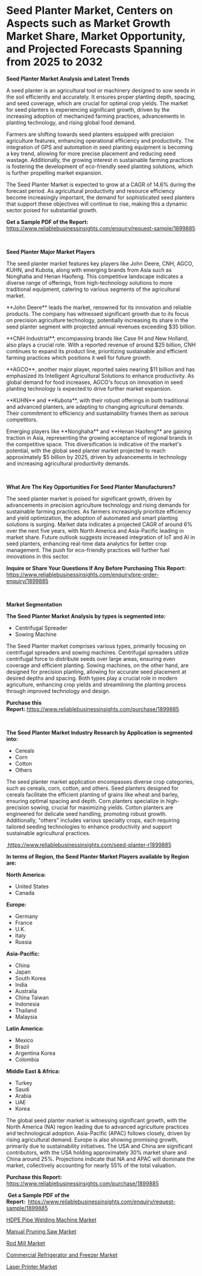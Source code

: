 <p><h1>Seed Planter Market, Centers on Aspects such as Market Growth Market Share, Market Opportunity, and Projected Forecasts Spanning from 2025 to 2032</h1></p><p><strong>Seed Planter Market Analysis and Latest Trends</strong></p>
<p><p>A seed planter is an agricultural tool or machinery designed to sow seeds in the soil efficiently and accurately. It ensures proper planting depth, spacing, and seed coverage, which are crucial for optimal crop yields. The market for seed planters is experiencing significant growth, driven by the increasing adoption of mechanized farming practices, advancements in planting technology, and rising global food demand. </p><p>Farmers are shifting towards seed planters equipped with precision agriculture features, enhancing operational efficiency and productivity. The integration of GPS and automation in seed planting equipment is becoming a key trend, allowing for more precise placement and reducing seed wastage. Additionally, the growing interest in sustainable farming practices is fostering the development of eco-friendly seed planting solutions, which is further propelling market expansion.</p><p>The Seed Planter Market is expected to grow at a CAGR of 14.6% during the forecast period. As agricultural productivity and resource efficiency become increasingly important, the demand for sophisticated seed planters that support these objectives will continue to rise, making this a dynamic sector poised for substantial growth.</p></p>
<p><strong>Get a Sample PDF of the Report:&nbsp;</strong> <a href="https://www.reliablebusinessinsights.com/enquiry/request-sample/1899885?utm_campaign=1106&utm_medium=2&utm_source=Github&utm_content=ia&utm_term=20022025&utm_id=seed-planter">https://www.reliablebusinessinsights.com/enquiry/request-sample/1899885</a></p>
<p>&nbsp;</p>
<p><strong>Seed Planter Major Market Players</strong></p>
<p><p>The seed planter market features key players like John Deere, CNH, AGCO, KUHN, and Kubota, along with emerging brands from Asia such as Nonghaha and Henan Haofeng. This competitive landscape indicates a diverse range of offerings, from high-technology solutions to more traditional equipment, catering to various segments of the agricultural market.</p><p>**John Deere** leads the market, renowned for its innovation and reliable products. The company has witnessed significant growth due to its focus on precision agriculture technology, potentially increasing its share in the seed planter segment with projected annual revenues exceeding $35 billion.</p><p>**CNH Industrial**, encompassing brands like Case IH and New Holland, also plays a crucial role. With a reported revenue of around $25 billion, CNH continues to expand its product line, prioritizing sustainable and efficient farming practices which positions it well for future growth.</p><p>**AGCO**, another major player, reported sales nearing $11 billion and has emphasized its Intelligent Agricultural Solutions to enhance productivity. As global demand for food increases, AGCO's focus on innovation in seed planting technology is expected to drive further market expansion.</p><p>**KUHN** and **Kubota**, with their robust offerings in both traditional and advanced planters, are adapting to changing agricultural demands. Their commitment to efficiency and sustainability frames them as serious competitors.</p><p>Emerging players like **Nonghaha** and **Henan Haofeng** are gaining traction in Asia, representing the growing acceptance of regional brands in the competitive space. This diversification is indicative of the market's potential, with the global seed planter market projected to reach approximately $5 billion by 2025, driven by advancements in technology and increasing agricultural productivity demands.</p></p>
<p>&nbsp;</p>
<p><strong>What Are The Key Opportunities For Seed Planter Manufacturers?</strong></p>
<p><p>The seed planter market is poised for significant growth, driven by advancements in precision agriculture technology and rising demands for sustainable farming practices. As farmers increasingly prioritize efficiency and yield optimization, the adoption of automated and smart planting solutions is surging. Market data indicates a projected CAGR of around 6% over the next five years, with North America and Asia-Pacific leading in market share. Future outlook suggests increased integration of IoT and AI in seed planters, enhancing real-time data analytics for better crop management. The push for eco-friendly practices will further fuel innovations in this sector.</p></p>
<p><strong>Inquire or Share Your Questions If Any Before Purchasing This Report:</strong> <a href="https://www.reliablebusinessinsights.com/enquiry/pre-order-enquiry/1899885?utm_campaign=1106&utm_medium=2&utm_source=Github&utm_content=ia&utm_term=20022025&utm_id=seed-planter">https://www.reliablebusinessinsights.com/enquiry/pre-order-enquiry/1899885</a></p>
<p>&nbsp;</p>
<p><strong>Market Segmentation</strong></p>
<p><strong>The Seed Planter Market Analysis by types is segmented into:</strong></p>
<p><ul><li>Centrifugal Spreader</li><li>Sowing Machine</li></ul></p>
<p><p>The Seed Planter market comprises various types, primarily focusing on centrifugal spreaders and sowing machines. Centrifugal spreaders utilize centrifugal force to distribute seeds over large areas, ensuring even coverage and efficient planting. Sowing machines, on the other hand, are designed for precision planting, allowing for accurate seed placement at desired depths and spacing. Both types play a crucial role in modern agriculture, enhancing crop yields and streamlining the planting process through improved technology and design.</p></p>
<p><strong>Purchase this Report:&nbsp;</strong><a href="https://www.reliablebusinessinsights.com/purchase/1899885?utm_campaign=1106&utm_medium=2&utm_source=Github&utm_content=ia&utm_term=20022025&utm_id=seed-planter">https://www.reliablebusinessinsights.com/purchase/1899885</a></p>
<p>&nbsp;</p>
<p><strong>The Seed Planter Market Industry Research by Application is segmented into:</strong></p>
<p><ul><li>Cereals</li><li>Corn</li><li>Cotton</li><li>Others</li></ul></p>
<p><p>The seed planter market application encompasses diverse crop categories, such as cereals, corn, cotton, and others. Seed planters designed for cereals facilitate the efficient planting of grains like wheat and barley, ensuring optimal spacing and depth. Corn planters specialize in high-precision sowing, crucial for maximizing yields. Cotton planters are engineered for delicate seed handling, promoting robust growth. Additionally, "others" includes various specialty crops, each requiring tailored seeding technologies to enhance productivity and support sustainable agricultural practices.</p></p>
<p><a href="https://www.reliablebusinessinsights.com/seed-planter-r1899885?utm_campaign=1106&utm_medium=2&utm_source=Github&utm_content=ia&utm_term=20022025&utm_id=seed-planter">&nbsp;https://www.reliablebusinessinsights.com/seed-planter-r1899885</a></p>
<p><strong>In terms of Region, the Seed Planter Market Players available by Region are:</strong></p>
<p>
    <p> <strong> North America: </strong>
        <ul>
            <li>United States</li>
            <li>Canada</li>
        </ul>
        </p> 
    <p> <strong> Europe: </strong>
        <ul>
            <li>Germany</li>
            <li>France</li>
            <li>U.K.</li>
            <li>Italy</li>
            <li>Russia</li>
        </ul>
        </p> 
    <p> <strong> Asia-Pacific: </strong>
        <ul>
            <li>China</li>
            <li>Japan</li>
            <li>South Korea</li>
            <li>India</li>
            <li>Australia</li>
            <li>China Taiwan</li>
            <li>Indonesia</li>
            <li>Thailand</li>
            <li>Malaysia</li>
        </ul>
        </p> 
    <p> <strong> Latin America: </strong>
        <ul>
            <li>Mexico</li>
            <li>Brazil</li>
            <li>Argentina Korea</li>
            <li>Colombia</li>
        </ul>
        </p> 
    <p> <strong> Middle East & Africa: </strong>
        <ul>
            <li>Turkey</li>
            <li>Saudi</li>
            <li>Arabia</li>
            <li>UAE</li>
            <li>Korea</li>
        </ul>
    </p>
    </p>
<p><p>The global seed planter market is witnessing significant growth, with the North America (NA) region leading due to advanced agriculture practices and technological adoption. Asia-Pacific (APAC) follows closely, driven by rising agricultural demand. Europe is also showing promising growth, primarily due to sustainability initiatives. The USA and China are significant contributors, with the USA holding approximately 30% market share and China around 25%. Projections indicate that NA and APAC will dominate the market, collectively accounting for nearly 55% of the total valuation.</p></p>
<p><strong>Purchase this Report: </strong><a href="https://www.reliablebusinessinsights.com/purchase/1899885?utm_campaign=1106&utm_medium=2&utm_source=Github&utm_content=ia&utm_term=20022025&utm_id=seed-planter">https://www.reliablebusinessinsights.com/purchase/1899885</a></p>
<p>&nbsp;<strong>Get a Sample PDF of the Report:&nbsp;&nbsp;</strong><a href="https://www.reliablebusinessinsights.com/enquiry/request-sample/1899885?utm_campaign=1106&utm_medium=2&utm_source=Github&utm_content=ia&utm_term=20022025&utm_id=seed-planter">https://www.reliablebusinessinsights.com/enquiry/request-sample/1899885</a></p>
<p><strong></strong></p>
<p><p><a href="https://github.com/usraceby/Market-Research-Report-List-1/blob/main/hdpe-pipe-welding-machine-market.md?utm_campaign=1106&utm_medium=2&utm_source=Github&utm_content=ia&utm_term=20022025&utm_id=seed-planter">HDPE Pipe Welding Machine Market</a></p><p><a href="https://github.com/vengatsabibu/Market-Research-Report-List-1/blob/main/manual-pruning-saw-market.md?utm_campaign=1106&utm_medium=2&utm_source=Github&utm_content=ia&utm_term=20022025&utm_id=seed-planter">Manual Pruning Saw Market</a></p><p><a href="https://github.com/aqharimbugua3/Market-Research-Report-List-1/blob/main/rod-mill-market.md?utm_campaign=1106&utm_medium=2&utm_source=Github&utm_content=ia&utm_term=20022025&utm_id=seed-planter">Rod Mill Market</a></p><p><a href="https://github.com/rianttegang/Market-Research-Report-List-1/blob/main/commercial-refrigerator-and-freezer-market.md?utm_campaign=1106&utm_medium=2&utm_source=Github&utm_content=ia&utm_term=20022025&utm_id=seed-planter">Commercial Refrigerator and Freezer Market</a></p><p><a href="https://github.com/doljanzwald/Market-Research-Report-List-1/blob/main/laser-printer-market.md?utm_campaign=1106&utm_medium=2&utm_source=Github&utm_content=ia&utm_term=20022025&utm_id=seed-planter">Laser Printer Market</a></p></p>